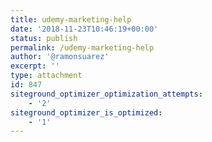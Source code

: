 ```yaml
---
title: udemy-marketing-help
date: '2018-11-23T10:46:19+00:00'
status: publish
permalink: /udemy-marketing-help
author: '@ramonsuarez'
excerpt: ''
type: attachment
id: 847
siteground_optimizer_optimization_attempts:
    - '2'
siteground_optimizer_is_optimized:
    - '1'
---
```

<!DOCTYPE html PUBLIC "-//W3C//DTD HTML 4.0 Transitional//EN" "http://www.w3.org/TR/REC-html40/loose.dtd">
<?xml encoding="UTF-8">

